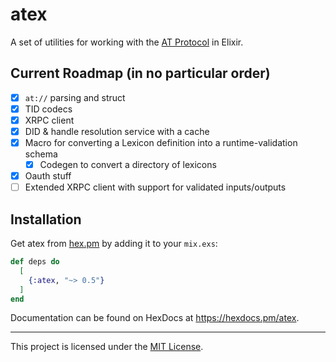 # atex

A set of utilities for working with the [AT Protocol](https://atproto.com) in
Elixir.

## Current Roadmap (in no particular order)

- [x] `at://` parsing and struct
- [x] TID codecs
- [x] XRPC client
- [x] DID & handle resolution service with a cache
- [x] Macro for converting a Lexicon definition into a runtime-validation schema
  - [x] Codegen to convert a directory of lexicons
- [x] Oauth stuff
- [ ] Extended XRPC client with support for validated inputs/outputs

## Installation

Get atex from [hex.pm](https://hex.pm) by adding it to your `mix.exs`:

```elixir
def deps do
  [
    {:atex, "~> 0.5"}
  ]
end
```

Documentation can be found on HexDocs at https://hexdocs.pm/atex.

---

This project is licensed under the [MIT License](./LICENSE).
